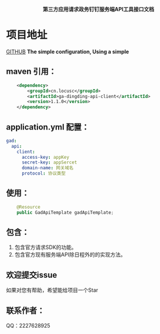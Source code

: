 <p align="center">
	<strong>第三方应用请求政务钉钉服务端API工具接口文档</strong>
</p>

# 项目地址
[GITHUB](https://github.com/Locusc/ga-dingding-api)
__The simple configuration, Using a simple__
## maven 引用：
```xml
    <dependency>
        <groupId>cn.locusc</groupId>
        <artifactId>ga-dingding-api-client</artifactId>
        <version>1.1.0</version>
    </dependency>
```
## application.yml 配置：
```yaml
gad:
  api:
    client:
      access-key: appKey
      secret-key: appSercet
      domain-name: 网关域名
      protocol: 协议类型
```
## 使用：
```java
    @Resource
    public GadApiTemplate gadApiTemplate;
```
## 包含：
1. 包含官方请求SDK的功能。
2. 包含官方现有服务端API除日程外的的实现方法。

## 欢迎提交issue
如果对您有帮助，希望能给项目一个Star
## 联系作者：
QQ：2227628925
